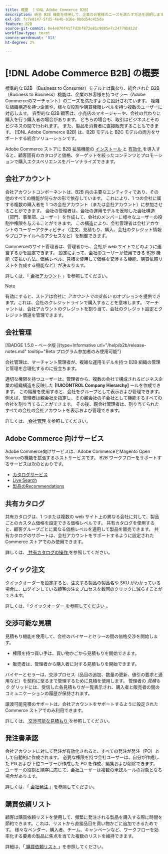 ```yaml
---
title: 概要  [!DNL Adobe Commerce B2B]
description: 統合 B2B 機能を使用して、企業のお客様のニーズを満たす方法を説明します。
exl-id: fc7e8147-5fd5-4e4b-b16e-0b0d54c415da
feature: B2B
source-git-commit: 8e4e070f41f7d3bf872e81c9805e7c24779b812d
workflow-type: tm+mt
source-wordcount: '813'
ht-degree: 2%

---
```


# [!DNL Adobe Commerce B2B] の概要

標準的な B2B （Business to Consumer）モデルとは異なり、統合された B2B （Business to Business）機能は、企業のお客様を持つセラー（Adobe Commerceのマーチャント）のニーズを満たすように設計されています。 複雑な組織構造を持つ企業や、様々な役割や購買権限レベルを持つ複数のユーザーに対応します。 典型的な B2B 顧客は、小売店のマネージャーや、会社の代わりに購入を行う購入者の場合があります。 どちらの場合も、取引はビジネスとそのビジネスの間で行われます。 また、製品を消費者に直接販売することもできます。 [!DNL Adobe Commerce B2B] は、B2B モデルと B2C モデルの両方をサポートする統合ソリューションです。

Adobe Commerce ストアに B2B 拡張機能の [ インストール ](install.md) と [ 有効化 ](enable-basic-features.md) を導入すると、顧客固有のカタログと価格、ターゲットを絞ったコンテンツとプロモーションで購入エクスペリエンスをパーソナライズできます。

## 会社アカウント

会社アカウントコンポーネントは、B2B 内の主要なエンティティであり、その他のすべての機能が何らかの形で依存しています。 これにより、1 つの会社に属する複数の購入者を 1 つの会社アカウント（または会社アカウント）に参加させることができます。 会社の管理者は、会社の運用モデルを反映した会社構造（部門、事業部、ユーザー）を作成して、会社のメンバーに様々なユーザーの役割や権限を与えることができます。 この構造により、会社管理者は会社アカウントのユーザーアクティビティ（注文、見積もり、購入、会社のクレジット情報やプロファイルへのアクセスなど）を制御できます。

Commerceのサイト管理者は、管理者から、会社が web サイトでどのように運営するかを設定できます。 設定によって、会社のユーザーが使用できる B2B 機能（支払い方法、価格レベル、見積を使用して価格を交渉する機能、購買依頼リストを作成する機能など）が決まります。

詳しくは、「[ 会社アカウント ](account-companies.md)」を参照してください。

>[!NOTE]
>
>有効にすると、ストアは会社に _アカウントでの支払い_ のオプションを提供できます。これは、会社のクレジットラインで購入することを意味します。 マーチャントは、会社アカウントのクレジットを割り当て、会社のクレジット設定とクレジット償還を管理できます。

## 会社管理

[!BADGE 1.5.0 – ベータ版 ]{type=Informative url="/help/b2b/release-notes.md" tooltip="Beta プログラム参加者のみ使用可能"}

会社管理は、マーチャント管理者が、複雑な運用モデルを持つ B2B 組織の管理と管理を合理化するのに役立ちます。

適切な権限を持つユーザーは、管理者から、複数の会社で構成されるビジネス企業の組織構造を反映した **[!UICONTROL Company Hierarchy]** ールを作成できます。 この階層を使用すると、会社をグループとして表示および管理できます。 例えば、管理者は親会社を指定し、その親会社の子会社として機能するすべての会社を割り当てることができます。 その後、親会社管理者は、割り当てられたすべての会社の会社アカウントを表示および管理できます。

詳しくは、[ 会社管理 ](manage-companies.md) を参照してください。

## Adobe Commerce 向けサービス

Adobe Commerce向けサービスは、Adobe CommerceとMagento Open Sourceの機能を拡張するホストサービスです。 B2B ワークフローをサポートするサービスは次のとおりです。

* [ カタログサービス ](https://experienceleague.adobe.com/docs/commerce-merchant-services/catalog-service/guide-overview.html)
* [Live Search](https://experienceleague.adobe.com/docs/commerce-merchant-services/live-search/guide-overview.html)
* [ 製品のRecommendations](https://experienceleague.adobe.com/docs/commerce-merchant-services/product-recommendations/guide-overview.html)

## 共有カタログ

共有カタログは、1 つまたは複数の web サイト上の異なる会社に対して、製品ごとのカスタム価格を設定できる価格レベルです。 共有カタログを使用すると、顧客グループごとに異なる価格レベルを適用して製品を販売できます。 共有カタログのサポートは、会社アカウントをサポートするように設定されたCommerce ストアでのみ使用できます。

詳しくは、[ 共有カタログの操作 ](catalog-shared.md) を参照してください。

## クイック注文

クイックオーダーを設定すると、注文する製品の製品名や SKU がわかっている場合に、ログインしている顧客の注文プロセスを数回のクリックに減らすことができます。

詳しくは、「クイックオーダー [ を参照してください ](quick-order.md)。

## 交渉可能な見積

見積もり機能を使用して、会社のバイヤーとセラーの間の価格交渉を開始します。

* 権限を持つ買い手は、買い物かごから見積もりを開始できます。

* 販売者は、管理者から購入者に対する見積もりを開始できます。

バイヤーとセラーは、交渉プロセス（品目の追加、数量の更新、値引の要求と適用など）を契約に至るまで管理するために見積を使用します。 管理者の _見積もり_ グリッドには、受信した各見積もりが一覧表示され、購入者と販売者の間のコミュニケーションの履歴が保持されます。

譲渡可能見積のサポートは、会社アカウントをサポートするように設定されたCommerce ストアでのみ利用できます。

詳しくは、[ 交渉可能な見積もり ](quotes.md) を参照してください。

## 発注書承認

会社アカウントに対して発注が有効化されると、すべての発注が発注（PO）として自動的に作成されます。 必要な権限を持つ会社ユーザーは、自分が作成した PO および下位ユーザーが作成した PO を作成、編集および削除できます。 ユーザーの役割と順序に応じて、会社ユーザーは複数の承認ルールの対象となる場合があります。

詳しくは、「[ 会社発注 ](purchase-order-flow.md)」を参照してください。

## 購買依頼リスト

顧客は購買依頼リストを使用して、頻繁に発注される製品を購入する際に時間を節約できます。これは、リストから直接品目を買い物かごに追加できるためです。 様々なベンダー、購入者、チーム、キャンペーンなど、ワークフローを効率化する要素の製品に焦点を当てた複数のリストを維持できます。

詳細は、「[ 購買依頼リスト ](requisition-lists.md)」を参照してください。
